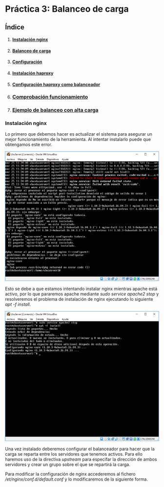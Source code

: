 # Práctica 3: Balanceo de carga

## Índice

1. #### [Instalación nginx](#id1)

2. #### [Balanceo de carga](#id2)

3. #### [Configuración](#id3)

4. #### [Instalación haproxy](#id4)

5. #### [Configuración haproxy como balanceador](#id5)
6. ### [Comprobación funcionamiento](#id6)
7. ### [Ejemplo de balanceo con alta carga](#id7)


<div id='id1' />

### Instalación nginx

Lo primero que debemos hacer es actualizar el sistema para asegurar un mejor funcionamiento de la herramienta. Al intentar instalarlo puede que obtengamos este error.

![](./images/error_nginx.PNG)

Esto se debe a que estamos intentando instalar nginx mientras apache está activo, por lo que pararemos apache mediante *sudo service apache2 stop* y resolveremos el problema de instalación de nginx ejecutando lo siguiente *apt -f install*.

![](./images/arreglado_nginx.PNG)



Una vez instalado deberemos configurar el balanceador para hacer que la carga se reparta entre los servidores que tenemos activos. Para ello haremos uso de la directiva *upstream* para especifar la dirección de ambos servidores y crear un grupo sobre el que se repartirá la carga.

Para modificar la configuración de nginx accederemos al fichero */et/nginx/conf.d/default.conf* y lo modificaremos de la siguiente forma.